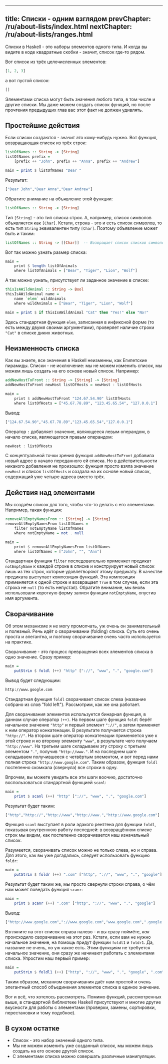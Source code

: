 ----
title: Списки - одним взглядом
prevChapter: /ru/about-lists/index.html
nextChapter: /ru/about-lists/ranges.html
----

Списки в Haskell - это наборы элементов одного типа. И когда вы видите в коде квадратные скобки - значит, список где-то рядом.

Вот список из трёх целочисленных элементов:

```haskell
[1, 2, 3]
```

а вот пустой список:

```haskell
[]
```

Элементами списка могут быть значения любого типа, в том числе и другие списки. Мы даже можем создать список функций, но после прочтения предыдущих глав вас этот факт не должен удивлять.

## Простейшие действия

Если списки создаются - значит это кому-нибудь нужно. Вот функция, возвращающая список из трёх строк:

```haskell
listOfNames :: String -> [String]
listOfNames prefix =
    [prefix ++ "John", prefix ++ "Anna", prefix ++ "Andrew"]

main = print $ listOfNames "Dear "
```

Результат:

```bash
["Dear John","Dear Anna","Dear Andrew"]
```

Обратите внимание на объявление этой функции:

```haskell
listOfNames :: String -> [String]
```

Тип `[String]` - это тип списка строк. А, например, список символов объявляется как `[Char]`. Кстати, строка - это и есть список символов, то есть тип `String` эквивалентен типу `[Char]`. Поэтому объявление может быть и таким:

```haskell
listOfNames :: String -> [[Char]]  -- Возвращает список списков символов.
```

Вот так можно узнать размер списка:

```haskell
main =
    print $ length listOfAnimals
    where listOfAnimals = ["Bear", "Tiger", "Lion", "Wolf"]
```

А так можно узнать, присутствует ли заданное значение в списке:

```haskell
thisIsAWildAnimal :: String -> Bool
thisIsAWildAnimal name =
    name `elem` wildAnimals
    where wildAnimals = ["Bear", "Tiger", "Lion", "Wolf"]

main = print $ if thisIsAWildAnimal "Cat" then "Yes!" else "No!"
```

Здесь стандартная функция `elem`, записанная в инфиксной форме (то есть между двумя своими аргументами), проверяет наличие строки `"Cat"` в списке диких животных.

## Неизменность списка

Как вы знаете, все значения в Haskell неизменны, как Египетские пирамиды. Списки - не исключение: мы не можем изменить список, мы можем лишь создать на его основе новый список. Например:

```haskell
addNewHostToFront :: String -> [String] -> [String]
addNewHostToFront newHost listOfHosts = newHost : listOfHosts

main =
    print $ addNewHostToFront "124.67.54.90" listOfHosts
    where listOfHosts = ["45.67.78.89", "123.45.65.54", "127.0.0.1"]
```

Вывод:

```bash
["124.67.54.90","45.67.78.89","123.45.65.54","127.0.0.1"]
```

Оператор `:` добавляет значение, являющееся левым операндом, в начало списка, являющегося правым операндом:

```haskell
newHost : listOfHosts
```

С концептуальной точки зрения функция `addNewHostToFront` добавила новый адрес в начало переданного ей списка. Но в действительности никакого добавления не произошло: функция просто взяла значение `newHost` и список `listOfHosts` и создала на их основе новый список, содержащий уже четыре адреса вместо трёх.

## Действия над элементами

Мы создаём список для того, чтобы что-то делать с его элементами. Например, такая функция:

```haskell
removeAllEmptyNamesFrom :: [String] -> [String]
removeAllEmptyNamesFrom listOfNames =
    filter notEmptyName listOfNames
    where notEmptyName = not . null

main =
    print $ removeAllEmptyNamesFrom listOfNames
    where listOfNames = ["John", "", "Ann"]
```

Стандартная функция `filter` последовательно применяет предикат `notEmptyName` к каждой строке в списке и конструирует новый список лишь из тех строк, которые удовлетворяют этому предикату. В качестве предиката выступает композиция функций. Эта композиция применяется к одной строке и возвращает `True` в том случае, если эта строка не `null` (то есть непустая). Обратите внимание, мы вновь использовали короткую форму записи функции `notEmptyName`, опустив имя аргумента.

## Сворачивание

Об этом механизме я не могу промолчать, уж очень он занимательный и полезный. Речь идёт о сворачивании (folding) списка. Суть его очень проста и элегантна, и поэтому сворачивание очень часто используется на практике.

Сворачивание - это процесс превращения всех элементов списка в одно значение. Сразу пример:

```haskell
main =
    putStrLn $ foldl (++) "http" ["://", "www", ".", "google.com"]
```

Вывод будет следующим:

```bash
http://www.google.com
```

Стандартная функция `foldl` сворачивает список слева (название собрано из слов "fold left"). Рассмотрим, как же она работает.

Для сворачивания элементов используется бинарная функция, в данном случае оператор `(++)`. На первом шаге функция `foldl` берёт начальное значение `"http"` и первый элемент `"://"`, а затем применяет к ним оператор конкатенации. В результате получается строка `"http://"`. На втором шаге оператор конкатенации применяется уже к этой строке и ко второму элементу `"www"`, в результате чего получаем `"http://www"`. На третьем шаге складываем эту строку с третьим элементом `"."`, получив `"http://www."`. И на последнем шаге складываем получившееся с четвёртым элементом, и вот перед нами полная строка `"http://www.google.com"`. Таким образом, функция `foldl` постепенно скомкала (свернула) все строки в одну.

Впрочем, вы можете увидеть все эти шаги воочию, достаточно воспользоваться стандартной функцией `scanl`:

```haskell
main =
    print $ scanl (++) "http" ["://", "www", ".", "google.com"]
```

Результат будет таким:

```bash
["http","http://","http://www","http://www.","http://www.google.com"]
```

Функция `scanl` выступает в роли эдакого рентгена для функции `foldl`, показывая внутреннюю работу последней: в возвращённом списке строк мы видим, как постепенно сворачивается наш изначальный список.

Разумеется, сворачивать список можно не только слева, но и справа. Для этого, как вы уже догадались, следует использовать функцию `foldr`:

```haskell
main =
    putStrLn $ foldr (++) ".com" ["http", "://", "www", ".", "google"]
```

Результат будет таким же, мы просто свернули строки справа, о чём нам может поведать функция `scanr`:

```haskell
main =
    print $ scanr (++) ".com" ["http", "://", "www", ".", "google"]
```

Вывод:

```bash
["http://www.google.com","://www.google.com","www.google.com",".google.com","google.com",".com"]
```

Взгляните на этот список справа налево - и вы сразу поймёте, *как* происходило сворачивание на этот раз. Кстати, если вам не нужно начальное значение, на помощь придут функции `foldl1` и `foldr1`. Да, название не очень, но уж какое есть. Этим функциям не требуется начальное значение, они сразу же начинают работать с элементами списка. Упростим наш первый пример:

```haskell
main =
    putStrLn $ foldl1 (++) ["http", "://", "www", ".", "google", ".com"]
```

Таким образом, механизм сворачивания даёт нам простой и очень элегантный способ объединения элементов списка в единое значение.

Вот и всё, что хотелось рассмотреть. Помимо функций, рассмотренных выше, в стандартной библиотеке Haskell присутствуют и многие другие вкусности для работы с элементами (проверки, замены, сортировки, перестановки и тому подобное).

## В сухом остатке

* Список - это набор значений одного типа.
* Мы не можем изменить уже созданный список, мы можем лишь создать на его основе другой список.
* С элементами списка можно совершать различные манипуляции.

